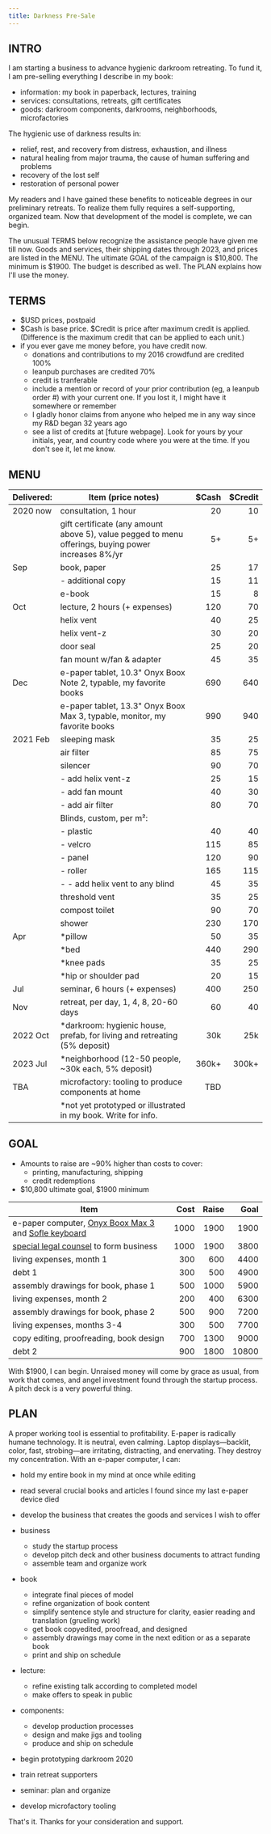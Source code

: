 ```yaml
---
title: Darkness Pre-Sale
---
```


## INTRO

I am starting a business to advance hygienic darkroom retreating. To fund it, I am pre-selling everything I describe in my book: 

- information: my book in paperback, lectures, training
- services: consultations, retreats, gift certificates
- goods: darkroom components, darkrooms, neighborhoods, microfactories

The hygienic use of darkness results in:

- relief, rest, and recovery from distress, exhaustion, and illness
- natural healing from major trauma, the cause of human suffering and problems
- recovery of the lost self
- restoration of personal power

My readers and I have gained these benefits to noticeable degrees in our preliminary retreats. To realize them fully requires a self-supporting, organized team. Now that development of the model is complete, we can begin.

The unusual TERMS below recognize the assistance people have given me till now. Goods and services, their shipping dates through 2023, and prices are listed in the MENU. The ultimate GOAL of the campaign is $10,800. The minimum is $1900. The budget is described as well. The PLAN explains how I'll use the money.

## TERMS

- $USD prices, postpaid 
- $Cash is base price. $Credit is price after maximum credit is applied. (Difference is the maximum credit that can be applied to each unit.)
- if you ever gave me money before, you have credit now.
    - donations and contributions to my 2016 crowdfund are credited 100%
    - leanpub purchases are credited 70%
    - credit is tranferable
    - include a mention or record of your prior contribution (eg, a leanpub order #) with your current one. If you lost it, I might have it somewhere or remember
    - I gladly honor claims from anyone who helped me in any way since my R&D began 32 years ago
    - see a list of credits at [future webpage]. Look for yours by your initials, year, and country code where you were at the time. If you don't see it, let me know.

## MENU

| Delivered: | Item (price notes)                     | $Cash | $Credit | 
| --- | --- | ---:| ---:|
| 2020 now | consultation, 1 hour                     |   20  |   10    |
|          | gift certificate (any amount above 5), value pegged to menu offerings, buying power increases 8%/yr | 5+ | 5+ |
|      Sep | book, paper                              |   25  |   17    |
|          | - additional copy                        |   15  |   11    |
|          | e-book                                   |   15  |    8    |
|      Oct | lecture, 2 hours (+ expenses)            |  120  |   70    |
|          | helix vent                               |   40  |   25    |
|          | helix vent-z                             |   30  |   20    |
|          | door seal                                |   25  |   20    |
|          | fan mount w/fan & adapter                |   45  |   35    |
|      Dec | e-paper tablet, 10.3" Onyx Boox Note 2, typable, my favorite books |  690  |  640    |
|          | e-paper tablet, 13.3" Onyx Boox Max 3, typable, monitor, my favorite books  |  990  |  940    |
| 2021 Feb | sleeping mask                            |   35  |   25    |
|          | air filter                               |   85  |   75    |
|          | silencer                                 |   90  |   70    |
|          | - add helix vent-z                       |   25  |   15    |
|          | - add fan mount                          |   40  |   30    |
|          | - add air filter                         |   80  |   70    |
|          | Blinds, custom, per m²:                  |       |         |
|          | - plastic                                |   40  |   40    |
|          | - velcro                                 |  115  |   85    |
|          | - panel                                  |  120  |   90    |
|          | - roller                                 |  165  |  115    |
|          | - - add helix vent to any blind          |   45  |   35    |
|          | threshold vent                           |   35  |   25    |
|          | compost toilet                           |   90  |   70    |
|          | shower                                   |  230  |  170    |
|      Apr | *pillow                                  |   50  |   35    |
|          | *bed                                     |  440  |  290    |
|          | *knee pads                               |   35  |   25    |
|          | *hip or shoulder pad                     |   20  |   15    |
|      Jul | seminar, 6 hours (+ expenses)            |  400  |  250    |
|      Nov | retreat, per day, 1, 4, 8, 20-60 days    |   60  |   40    |
| 2022 Oct | *darkroom: hygienic house, prefab, for living and retreating (5% deposit) |  30k  |  25k    |         
| 2023 Jul | *neighborhood (12-50 people, ~30k each, 5% deposit) | 360k+ | 300k+   |      
| TBA      | microfactory: tooling to produce components at home |  TBD  |         |   
|          | *not yet prototyped or illustrated in my book. Write for info. |   |   |         

## GOAL

- Amounts to raise are ~90% higher than costs to cover: 
	- printing, manufacturing, shipping
	- credit redemptions
- $10,800 ultimate goal, $1900 minimum

| Item                                    | Cost | Raise |  Goal |
| ---- | ---:| --:| ---:|
| e-paper computer, [Onyx Boox Max 3](https://ereader.store/en/onyx-boox/onyx-boox-max-3-white-57.html) and [Sofle keyboard](https://josef-adamcik.cz/electronics/let-me-introduce-you-sofle-keyboard-split-keyboard-based-on-lily58.html) | 1000 |  1900 |  1900 |
| [special legal counsel](https://youarelaw.org) to form business  | 1000 |  1900 |  3800 |
| living expenses, month 1                |  300 |   600 |  4400 |
| debt 1                                  |  300 |   500 |  4900 |
| assembly drawings for book, phase 1     |  500 |  1000 |  5900 |
| living expenses, month 2                |  200 |   400 |  6300 |
| assembly drawings for book, phase 2     |  500 |   900 |  7200 |
| living expenses, months 3-4             |  300 |   500 |  7700 |
| copy editing, proofreading, book design |  700 |  1300 |  9000 |
| debt 2                                  |  900 |  1800 | 10800 |

With $1900, I can begin. Unraised money will come by grace as usual, from work that comes, and angel investment found through the startup process. A pitch deck is a very powerful thing.

## PLAN

A proper working tool is essential to profitability. E-paper is radically humane technology. It is neutral, even calming. Laptop displays⁠—backlit, color, fast, strobing⁠—are irritating, distracting, and enervating. They destroy my concentration. With an e-paper computer, I can:

- hold my entire book in my mind at once while editing
- read several crucial books and articles I found since my last e-paper device died
- develop the business that creates the goods and services I wish to offer

- business
    - study the startup process 
    - develop pitch deck and other business documents to attract funding
    - assemble team and organize work
- book
    - integrate final pieces of model 
    - refine organization of book content
    - simplify sentence style and structure for clarity, easier reading and translation (grueling work)
    - get book copyedited, proofread, and designed
    - assembly drawings may come in the next edition or as a separate book
    - print and ship on schedule
- lecture: 
    - refine existing talk according to completed model
    - make offers to speak in public
- components: 
    - develop production processes
    - design and make jigs and tooling
    - produce and ship on schedule
- begin prototyping darkroom 2020
- train retreat supporters
- seminar: plan and organize
- develop microfactory tooling
            
That's it. Thanks for your consideration and support. 
